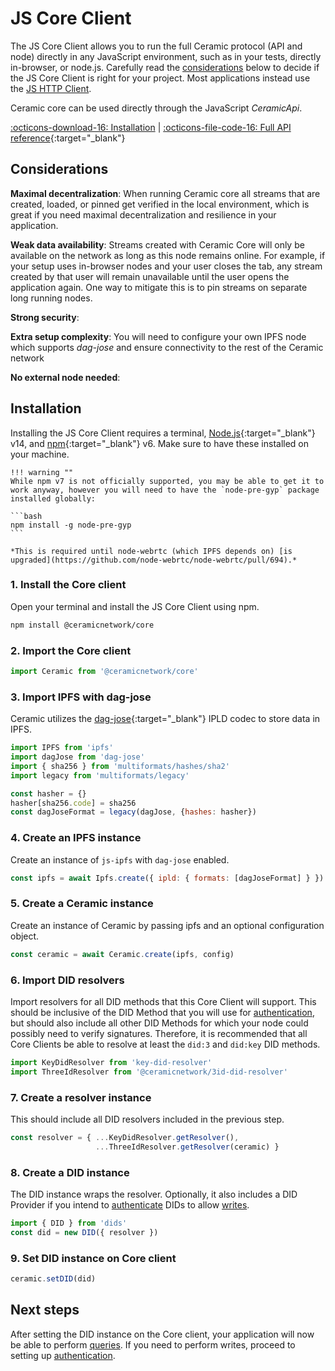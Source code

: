 # JS Core Client
The JS Core Client allows you to run the full Ceramic protocol (API and node) directly in any JavaScript environment, such as in your tests, directly in-browser, or node.js. Carefully read the [considerations]() below to decide if the JS Core Client is right for your project. Most applications instead use the [JS HTTP Client]().

Ceramic core can be used directly through the JavaScript *CeramicApi*. 

[:octicons-download-16: Installation](#installation) | [:octicons-file-code-16: Full API reference](https://developers.ceramic.network/reference/typescript/classes/_ceramicnetwork_core.ceramic.html){:target="_blank"}

## **Considerations**

**Maximal decentralization**: When running Ceramic core all streams that are created, loaded, or pinned get verified in the local environment, which is great if you need maximal decentralization and resilience in your application. 

**Weak data availability**: Streams created with Ceramic Core will only be available on the network as long as this node remains online. For example, if your setup uses in-browser nodes and your user closes the tab, any stream created by that user will remain unavailable until the user opens the application again. One way to mitigate this is to pin streams on separate long running nodes.

**Strong security**:

**Extra setup complexity**: You will need to configure your own IPFS node which supports *dag-jose* and ensure connectivity to the rest of the Ceramic network

**No external node needed**:

## **Installation**
Installing the JS Core Client requires a terminal, [Node.js](https://nodejs.org/en/){:target="_blank"} v14, and [npm](https://www.npmjs.com/get-npm){:target="_blank"} v6. Make sure to have these installed on your machine.

    !!! warning ""
    While npm v7 is not officially supported, you may be able to get it to work anyway, however you will need to have the `node-pre-gyp` package installed globally:
    
    ```bash
    npm install -g node-pre-gyp
    ```
    
    *This is required until node-webrtc (which IPFS depends on) [is upgraded](https://github.com/node-webrtc/node-webrtc/pull/694).*

### 1. Install the Core client
Open your terminal and install the JS Core Client using npm.

``` bash
npm install @ceramicnetwork/core
```

### 2. Import the Core client

``` javascript
import Ceramic from '@ceramicnetwork/core'
```

### 3. Import IPFS with dag-jose
Ceramic utilizes the [dag-jose](https://github.com/ipld/specs/blob/master/block-layer/codecs/dag-jose.md){:target="_blank"} IPLD codec to store data in IPFS.

``` javascript
import IPFS from 'ipfs'
import dagJose from 'dag-jose'
import { sha256 } from 'multiformats/hashes/sha2'
import legacy from 'multiformats/legacy'

const hasher = {}
hasher[sha256.code] = sha256
const dagJoseFormat = legacy(dagJose, {hashes: hasher})

```

### 4. Create an IPFS instance
Create an instance of `js-ipfs` with `dag-jose` enabled.

``` javascript
const ipfs = await Ipfs.create({ ipld: { formats: [dagJoseFormat] } })
```

### 5. Create a Ceramic instance
Create an instance of Ceramic by passing ipfs and an optional configuration object.

``` javascript
const ceramic = await Ceramic.create(ipfs, config)
```

### 6. Import DID resolvers
Import resolvers for all DID methods that this Core Client will support. This should be inclusive of the DID Method that you will use for [authentication](), but should also include all other DID Methods for which your node could possibly need to verify signatures. Therefore, it is recommended that all Core Clients be able to resolve at least the `did:3` and `did:key` DID methods.


``` javascript
import KeyDidResolver from 'key-did-resolver'
import ThreeIdResolver from '@ceramicnetwork/3id-did-resolver'
```

### 7. Create a resolver instance
This should include all DID resolvers included in the previous step.

``` javascript
const resolver = { ...KeyDidResolver.getResolver(),
                   ...ThreeIdResolver.getResolver(ceramic) }
```

### 8. Create a DID instance
The DID instance wraps the resolver. Optionally, it also includes a DID Provider if you intend to [authenticate](../../build/authentication.md) DIDs to allow [writes](../../build/writes.md).

``` javascript
import { DID } from 'dids'
const did = new DID({ resolver })
```

### 9. Set DID instance on Core client

``` javascript
ceramic.setDID(did)
```

## **Next steps**
After setting the DID instance on the Core client, your application will now be able to perform [queries](queries.md). If you need to perform writes, proceed to setting up [authentication](../../build/authentication.md).


</br>
</br>
</br>
